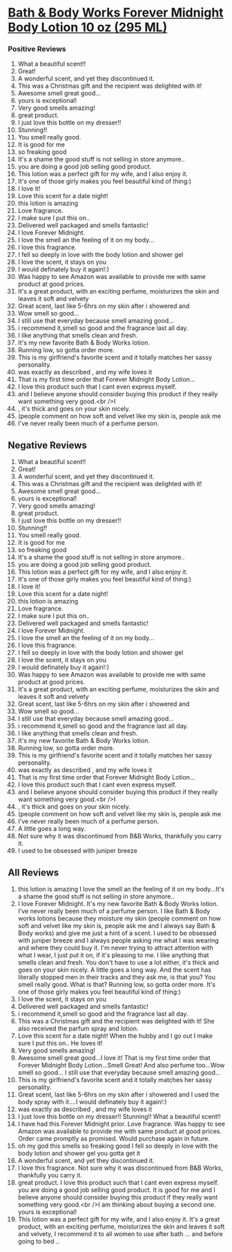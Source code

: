 # [Bath &amp; Body Works Forever Midnight Body Lotion 10 oz (295 ML)](https://products.checkmycream.com/products/Bath-and-Body-Works-Forever-Midnight-Body-Lotion-10-oz-(295-ML).html)

### Positive Reviews

<ol>
      <li>What a beautiful scent!!</li>
      <li>Great!</li>
      <li>A wonderful scent, and yet they discontinued it.</li>
      <li>This was a Christmas gift and the recipient was delighted with it!</li>
      <li>Awesome smell great good...</li>
      <li>yours is exceptional!</li>
      <li>Very good smells amazing!</li>
      <li>great product.</li>
      <li>I just love this bottle on my dresser!!</li>
      <li>Stunning!!</li>
      <li>You smell really good.  </li>
      <li>It is good for me</li>
      <li>so freaking good</li>
      <li>It&#x27;s a shame the good stuff is not selling in store anymore..</li>
      <li>you are doing a good job selling good product.</li>
      <li>This lotion was a perfect gift for my wife,  and I also enjoy it.</li>
      <li>It&#x27;s one of those girly makes you feel beautiful kind of thing:)</li>
      <li>I love it!</li>
      <li>Love this scent for a date night!</li>
      <li>this lotion is amazing</li>
      <li>Love fragrance.</li>
      <li>I make sure I put this on..</li>
      <li>Delivered well packaged and smells fantastic!</li>
      <li>I love Forever Midnight.  </li>
      <li>I love the smell an the feeling of it on my body...</li>
      <li>I love this fragrance.  </li>
      <li>I fell so deeply in love with the body lotion and shower gel</li>
      <li>I love the scent, it stays on you</li>
      <li>I would definately buy it again!:)</li>
      <li>Was happy to see Amazon was available to provide me with same product at good prices.  </li>
      <li>It&#x27;s a great product, with an exciting perfume, moisturizes the skin and leaves it soft and velvety</li>
      <li>Great scent, last like 5-6hrs on my skin after i showered and</li>
      <li>Wow smell so good...</li>
      <li>I still use that everyday because smell amazing good...</li>
      <li>i recommend it,smell so good and the fragrance last all day.</li>
      <li>I like anything that smells clean and fresh.  </li>
      <li>It&#x27;s my new favorite Bath &amp; Body Works lotion.  </li>
      <li>Running low,  so gotta order more.  </li>
      <li>This is my girlfriend&#x27;s favorite scent and it totally matches her sassy personality.</li>
      <li>was exactly as described , and my wife loves it</li>
      <li>That is my first time order that Forever Midnight Body Lotion...</li>
      <li>I love this product such that I cant even express myself.</li>
      <li>and I believe anyone should consider buying this product if they really want something very good.&lt;br /&gt;I</li>
      <li>, it&#x27;s  thick and goes on your skin nicely.  </li>
      <li>(people comment on how soft and velvet like my skin is, people ask me</li>
      <li>I&#x27;ve never really been much of a perfume person.  </li>
</ol>


<h2>Negative Reviews</h2>
<ol>
<li> What a beautiful scent!!</li>
<li> Great!</li>
<li> A wonderful scent, and yet they discontinued it.</li>
<li> This was a Christmas gift and the recipient was delighted with it!</li>
<li> Awesome smell great good...</li>
<li> yours is exceptional!</li>
<li> Very good smells amazing!</li>
<li> great product.</li>
<li> I just love this bottle on my dresser!!</li>
<li> Stunning!!</li>
<li> You smell really good.  </li>
<li> It is good for me</li>
<li> so freaking good</li>
<li> It&#x27;s a shame the good stuff is not selling in store anymore..</li>
<li> you are doing a good job selling good product.</li>
<li> This lotion was a perfect gift for my wife,  and I also enjoy it.</li>
<li> It&#x27;s one of those girly makes you feel beautiful kind of thing:)</li>
<li> I love it!</li>
<li> Love this scent for a date night!</li>
<li> this lotion is amazing</li>
<li> Love fragrance.</li>
<li> I make sure I put this on..</li>
<li> Delivered well packaged and smells fantastic!</li>
<li> I love Forever Midnight.  </li>
<li> I love the smell an the feeling of it on my body...</li>
<li> I love this fragrance.  </li>
<li> I fell so deeply in love with the body lotion and shower gel</li>
<li> I love the scent, it stays on you</li>
<li> I would definately buy it again!:)</li>
<li> Was happy to see Amazon was available to provide me with same product at good prices.  </li>
<li> It&#x27;s a great product, with an exciting perfume, moisturizes the skin and leaves it soft and velvety</li>
<li> Great scent, last like 5-6hrs on my skin after i showered and</li>
<li> Wow smell so good...</li>
<li> I still use that everyday because smell amazing good...</li>
<li> i recommend it,smell so good and the fragrance last all day.</li>
<li> I like anything that smells clean and fresh.  </li>
<li> It&#x27;s my new favorite Bath &amp; Body Works lotion.  </li>
<li> Running low,  so gotta order more.  </li>
<li> This is my girlfriend&#x27;s favorite scent and it totally matches her sassy personality.</li>
<li> was exactly as described , and my wife loves it</li>
<li> That is my first time order that Forever Midnight Body Lotion...</li>
<li> I love this product such that I cant even express myself.</li>
<li> and I believe anyone should consider buying this product if they really want something very good.&lt;br /&gt;I</li>
<li> , it&#x27;s  thick and goes on your skin nicely.  </li>
<li> (people comment on how soft and velvet like my skin is, people ask me</li>
<li> I&#x27;ve never really been much of a perfume person.  </li>
<li> A little goes a long way.  </li>
<li> Not sure why it was discontinued from B&amp;B Works, thankfully you carry it.</li>
<li> I used to be obsessed with juniper breeze</li>
</ol>

<h2>All Reviews</h2>

<ol>
    <li> this lotion is amazing I love the smell an the feeling of it on my body...It&#x27;s a shame the good stuff is not selling in store anymore..</li>
    <li> I love Forever Midnight.  It&#x27;s my new favorite Bath &amp; Body Works lotion.  I&#x27;ve never really been much of a perfume person.  I like Bath &amp; Body works lotions because they moisture my skin (people comment on how soft and velvet like my skin is, people ask me and I always say Bath &amp; Body works)  and give me just a hint of a scent.  I used to be obsessed with juniper breeze and I always  people asking me what I was wearing and where they could buy it.  I&#x27;m never trying to attract attention with what I wear,  I just put it on,  if it&#x27;s pleasing to me.  I like anything that smells clean and fresh.  You don&#x27;t have to use a lot either, it&#x27;s  thick and goes on your skin nicely.  A little goes a long way.  And the scent has literally stopped men in their tracks and they ask me, is that you?  You smell really good.  What is that?  Running low,  so gotta order more.  It&#x27;s one of those girly makes you feel beautiful kind of thing:)</li>
    <li> I love the scent, it stays on you</li>
    <li> Delivered well packaged and smells fantastic!</li>
    <li> i recommend it,smell so good and the fragrance last all day.</li>
    <li> This was a Christmas gift and the recipient was delighted with it! She also received the parfum spray and lotion.</li>
    <li> Love this scent for a date night! When the hubby and I go out I make sure I put this on.. He loves it!</li>
    <li> Very good smells amazing!</li>
    <li> Awesome smell great good...I love it! That is my first time order that Forever Midnight Body Lotion...Smell Great! And also perfume too...Wow smell so good... I still use that everyday because smell amazing good...</li>
    <li> This is my girlfriend&#x27;s favorite scent and it totally matches her sassy personality.</li>
    <li> Great scent, last like 5-6hrs on my skin after i showered and I used the body spray with it....I would definately buy it again!:)</li>
    <li> was exactly as described , and my wife loves it</li>
    <li> I just love this bottle on my dresser!! Stunning!! What a beautiful scent!!</li>
    <li> I have had this Forever Midnight prior. Love fragrance. Was happy to see Amazon was available to provide me with same product at good prices.  Order came promptly as promised. Would purchase again in future.</li>
    <li> oh my god this smells so freaking good I fell so deeply in love with the body lotion and shower gel you gotta get it</li>
    <li> A wonderful scent, and yet they discontinued it.</li>
    <li> I love this fragrance.  Not sure why it was discontinued from B&amp;B Works, thankfully you carry it.</li>
    <li> great product. I love this product such that I cant even express myself. you are doing a good job selling good product. It is good for me and I believe anyone should consider buying this product if they really want something very good.&lt;br /&gt;I am thinking about buying a second one. yours is exceptional!</li>
    <li> This lotion was a perfect gift for my wife,  and I also enjoy it. It&#x27;s a great product, with an exciting perfume, moisturizes the skin and leaves it soft and velvety, I recommend it to all women to use after bath ... and before going to bed ..</li>
</ol>




